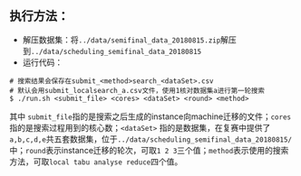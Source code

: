 ## 执行方法：
- 解压数据集：将`../data/semifinal_data_20180815.zip`解压到`../data/scheduling_semifinal_data_20180815`
- 运行代码：
```
# 搜索结果会保存在submit_<method>search_<dataSet>.csv
# 默认会用submit_localsearch_a.csv文件，使用1核对数据集a进行第一轮搜索
$ ./run.sh <submit_file> <cores> <dataSet> <round> <method>
```
其中 `submit_file`指的是搜索之后生成的instance向machine迁移的文件；`cores`指的是搜索过程用到的核心数；`<dataSet>` 指的是数据集，在复赛中提供了 `a,b,c,d,e`共五套数据集，位于`../data/scheduling_semifinal_data_20180815/`中；`round`表示instance迁移的轮次，可取`1 2 3`三个值；`method`表示使用的搜索方法，可取`local tabu analyse reduce`四个值。